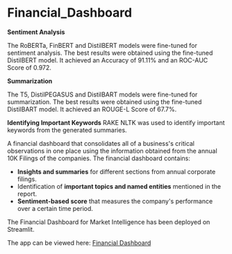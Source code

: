 # Financial_Dashboard

**Sentiment Analysis**

The RoBERTa, FinBERT and DistilBERT models were fine-tuned for sentiment analysis. The best results were obtained using the fine-tuned DistilBERT model. It achieved an Accuracy of 91.11% and an ROC-AUC Score of 0.972.

**Summarization**

The T5, DistilPEGASUS and DistilBART models were fine-tuned for summarization. The best results were obtained using the fine-tuned DistilBART model. It achieved an ROUGE-L Score of 67.7%.

**Identifying Important Keywords**
RAKE NLTK was used to identify important keywords from the generated summaries.



A financial dashboard that consolidates all of a business's critical observations in one place using the information obtained from the annual 10K Filings of the companies.
The financial dashboard contains:
- **Insights and summaries** for different sections from annual corporate filings.
- Identification of **important topics and named entities** mentioned in the report.
- **Sentiment-based score** that measures the company's performance over a certain time period.

The Financial Dashboard for Market Intelligence has been deployed on Streamlit.

The app can be viewed here: [Financial Dashboard](https://vrunm-financial-dashboard-app-05vytr.streamlit.app/)


